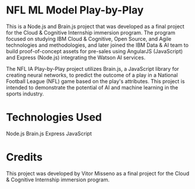 # NFL ML Model Play-by-Play

This is a Node.js and Brain.js project that was developed as a final project for the Cloud & Cognitive Internship immersion program. The program focused on studying IBM Cloud & Cognitive, Open Source, and Agile technologies and methodologies, and later joined the IBM Data & AI team to build proof-of-concept assets for pre-sales using AngularJS (JavaScript) and Express (Node.js) integrating the Watson AI services.

The NFL IA Play-by-Play project utilizes Brain.js, a JavaScript library for creating neural networks, to predict the outcome of a play in a National Football League (NFL) game based on the play's attributes. This project is intended to demonstrate the potential of AI and machine learning in the sports industry.

# Technologies Used
Node.js
Brain.js
Express
JavaScript
# Credits
This project was developed by Vitor Misseno as a final project for the Cloud & Cognitive Internship immersion program.
